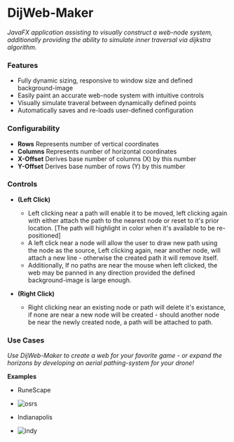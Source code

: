 # DijWeb-Maker
_JavaFX application assisting to visually construct a web-node system, additionally providing the ability to simulate inner traversal via dijkstra algorithm._

### Features ###
- Fully dynamic sizing, responsive to window size and defined background-image
- Easily paint an accurate web-node system with intuitive controls
- Visually simulate traveral between dynamically defined points 
- Automatically saves and re-loads user-defined configuration

### Configurability ###
* **Rows** Represents number of vertical coordinates
* **Columns** Represents number of horizontal coordinates
* **X-Offset** Derives base number of columns (X) by this number
* **Y-Offset** Derives base number of rows (Y) by this number

### Controls ###
* **(Left Click)**
  * Left clicking near a path will enable it to be moved, left clicking again with either attach the path to the nearest node or reset to it's prior location. [The path will highlight in color when it's available to be re-positioned]
  * A left click near a node will allow the user to draw new path using the node as the source, Left clicking again, near another node, will attach a new line - otherwise the created path it will remove itself.
  * Additionally, If no paths are near the mouse when left clicked, the web may be panned in any direction provided the defined background-image is large enough.
  
* **(Right Click)**
  * Right clicking near an existing node or path will delete it's existance, if none are near a new node will be created - should another node be near the newly created node, a path will be attached to path.
  

### Use Cases ###
_Use DijWeb-Maker to create a web for your favorite game - or expand the horizons by developing an aerial pathing-system for your drone!_

**Examples**
* RuneScape
* ![osrs](https://media.giphy.com/media/hQjKGme0HPwAxyviYJ/giphy.gif)

* Indianapolis
* ![indy](https://media.giphy.com/media/QvekgYiLe3Uk0gIL6e/giphy.gif)
